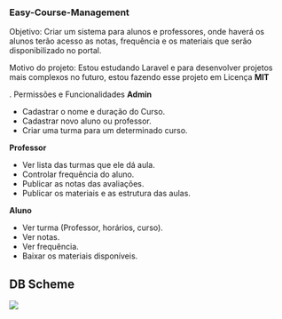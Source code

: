 ### Easy-Course-Management
Objetivo: Criar um sistema para alunos e professores, onde haverá os alunos terão acesso as notas, frequência e os materiais que serão disponibilizado no portal.

Motivo do projeto: Estou estudando Laravel e para desenvolver projetos mais complexos no futuro, estou fazendo esse projeto em Licença **MIT**

.
Permissões e Funcionalidades
**Admin**
- Cadastrar o nome e duração do Curso.
- Cadastrar novo aluno ou professor.
- Criar uma turma para um determinado curso.
 
 
**Professor**
- Ver lista das turmas que ele dá aula.
- Controlar frequência do aluno.
- Publicar as notas das avaliações.
- Publicar os materiais e as estrutura das aulas.
 

**Aluno**
- Ver turma (Professor, horários, curso).
- Ver notas.
- Ver frequência.
- Baixar os materiais disponíveis.





## DB Scheme
![](db.png)
